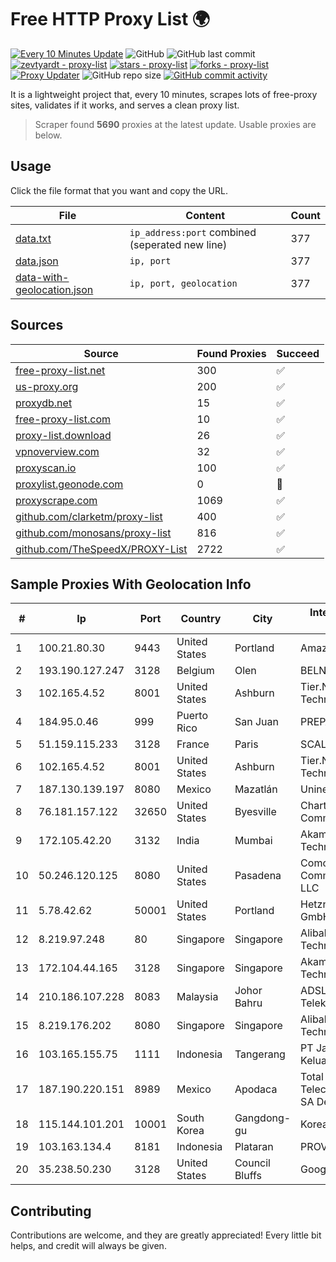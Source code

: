 
# Free HTTP Proxy List 🌍

[![Every 10 Minutes Update](https://github.com/mertguvencli/http-proxy-list/actions/workflows/main.yml/badge.svg?branch=main)](https://github.com/mertguvencli/http-proxy-list/actions/workflows/main.yml)
![GitHub](https://img.shields.io/github/license/mertguvencli/http-proxy-list)
![GitHub last commit](https://img.shields.io/github/last-commit/mertguvencli/http-proxy-list)
[![zevtyardt - proxy-list](https://img.shields.io/static/v1?label=zevtyardt&message=proxy-list&color=blue&logo=github)](https://github.com/zevtyardt/proxy-list "Go to GitHub repo")
[![stars - proxy-list](https://img.shields.io/github/stars/zevtyardt/proxy-list?style=social)](https://github.com/zevtyardt/proxy-list)
[![forks - proxy-list](https://img.shields.io/github/forks/zevtyardt/proxy-list?style=social)](https://github.com/zevtyardt/proxy-list)
[![Proxy Updater](https://github.com/zevtyardt/proxy-list/workflows/Proxy%20Updater/badge.svg)](https://github.com/zevtyardt/proxy-list/actions?query=workflow:"Proxy+Updater")
![GitHub repo size](https://img.shields.io/github/repo-size/zevtyardt/proxy-list)
[![GitHub commit activity](https://img.shields.io/github/commit-activity/m/zevtyardt/proxy-list?logo=commits)](https://github.com/zevtyardt/proxy-list/commits/main)

It is a lightweight project that, every 10 minutes, scrapes lots of free-proxy sites, validates if it works, and serves a clean proxy list.

> Scraper found **5690** proxies at the latest update. Usable proxies are below.

## Usage

Click the file format that you want and copy the URL.

|File|Content|Count|
|----|-------|-----|
|[data.txt](https://raw.githubusercontent.com/mertguvencli/http-proxy-list/main/proxy-list/data.txt)|`ip_address:port` combined (seperated new line)|377|
|[data.json](https://raw.githubusercontent.com/mertguvencli/http-proxy-list/main/proxy-list/data.json)|`ip, port`|377|
|[data-with-geolocation.json](https://raw.githubusercontent.com/mertguvencli/http-proxy-list/main/proxy-list/data-with-geolocation.json)|`ip, port, geolocation`|377|

## Sources

|Source|Found Proxies|Succeed|
|------|-------------|-------|
|[free-proxy-list.net](https://free-proxy-list.net)|300|✅|
|[us-proxy.org](https://www.us-proxy.org)|200|✅|
|[proxydb.net](http://proxydb.net)|15|✅|
|[free-proxy-list.com](https://free-proxy-list.com/?page=&port=&type%5B%5D=http&type%5B%5D=https&up_time=0&search=Search)|10|✅|
|[proxy-list.download](https://www.proxy-list.download/HTTP)|26|✅|
|[vpnoverview.com](https://vpnoverview.com/privacy/anonymous-browsing/free-proxy-servers)|32|✅|
|[proxyscan.io](https://www.proxyscan.io)|100|✅|
|[proxylist.geonode.com](https://proxylist.geonode.com/api/proxy-list?limit=300&page=1&sort_by=lastChecked&sort_type=desc&protocols=http,https)|0|🚫|
|[proxyscrape.com](https://api.proxyscrape.com/v2/?request=displayproxies&protocol=http&timeout=10000&country=all&ssl=all&anonymity=all)|1069|✅|
|[github.com/clarketm/proxy-list](https://raw.githubusercontent.com/clarketm/proxy-list/master/proxy-list-raw.txt)|400|✅|
|[github.com/monosans/proxy-list](https://raw.githubusercontent.com/monosans/proxy-list/main/proxies/http.txt)|816|✅|
|[github.com/TheSpeedX/PROXY-List](https://raw.githubusercontent.com/TheSpeedX/PROXY-List/master/http.txt)|2722|✅|


## Sample Proxies With Geolocation Info

|#|Ip|Port|Country|City|Internet Service Provider|
|-|--|----|-------|----|-------------------------|
|1|100.21.80.30|9443|United States|Portland|Amazon.com, Inc.|
|2|193.190.127.247|3128|Belgium|Olen|BELNET|
|3|102.165.4.52|8001|United States|Ashburn|Tier.Net Technologies LLC|
|4|184.95.0.46|999|Puerto Rico|San Juan|PREPA Networks|
|5|51.159.115.233|3128|France|Paris|SCALEWAY|
|6|102.165.4.52|8001|United States|Ashburn|Tier.Net Technologies LLC|
|7|187.130.139.197|8080|Mexico|Mazatlán|Uninet S.A. de C.V.|
|8|76.181.157.122|32650|United States|Byesville|Charter Communications Inc|
|9|172.105.42.20|3132|India|Mumbai|Akamai Technologies|
|10|50.246.120.125|8080|United States|Pasadena|Comcast Cable Communications, LLC|
|11|5.78.42.62|50001|United States|Portland|Hetzner Online GmbH|
|12|8.219.97.248|80|Singapore|Singapore|Alibaba (US) Technology Co., Ltd.|
|13|172.104.44.165|3128|Singapore|Singapore|Akamai Technologies|
|14|210.186.107.228|8083|Malaysia|Johor Bahru|ADSL Streamyx Telekom Malaysia|
|15|8.219.176.202|8080|Singapore|Singapore|Alibaba (US) Technology Co., Ltd.|
|16|103.165.155.75|1111|Indonesia|Tangerang|PT Jaringan Keluarga Bersama|
|17|187.190.220.151|8989|Mexico|Apodaca|Total Play Telecomunicaciones SA De CV|
|18|115.144.101.201|10001|South Korea|Gangdong-gu|Korea Telecom|
|19|103.163.134.4|8181|Indonesia|Plataran|PROVITEL|
|20|35.238.50.230|3128|United States|Council Bluffs|Google LLC|



## Contributing

Contributions are welcome, and they are greatly appreciated! Every
little bit helps, and credit will always be given.

